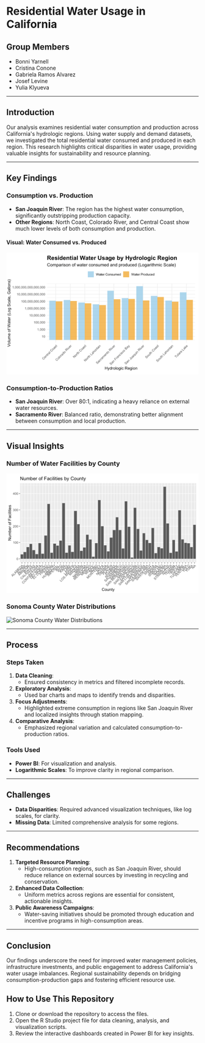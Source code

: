 # Residential Water Usage in California

## Group Members
- Bonni Yarnell
- Cristina Conone
- Gabriela Ramos Alvarez
- Josef Levine
- Yulia Klyueva

---

## Introduction
Our analysis examines residential water consumption and production across California's hydrologic regions. Using water supply and demand datasets, we investigated the total residential water consumed and produced in each region. This research highlights critical disparities in water usage, providing valuable insights for sustainability and resource planning.

---

## Key Findings

### **Consumption vs. Production**
- **San Joaquin River**: The region has the highest water consumption, significantly outstripping production capacity.
- **Other Regions**: North Coast, Colorado River, and Central Coast show much lower levels of both consumption and production.

#### Visual: Water Consumed vs. Produced
![Water Consumed vs. Produced](images/Water%20Consumed%20vs.%20Produced.png)

### **Consumption-to-Production Ratios**
- **San Joaquin River**: Over 80:1, indicating a heavy reliance on external water resources.
- **Sacramento River**: Balanced ratio, demonstrating better alignment between consumption and local production.

---

## Visual Insights

### **Number of Water Facilities by County**
![Number of Water Facilities by County](images/Number%20Water%20Facilities%20by%20County.png)

### **Sonoma County Water Distributions**
![Sonoma County Water Distributions](images/Sonoma%20County%20Water%20Distributions.png)

---

## Process

### **Steps Taken**
1. **Data Cleaning**:
   - Ensured consistency in metrics and filtered incomplete records.
2. **Exploratory Analysis**:
   - Used bar charts and maps to identify trends and disparities.
3. **Focus Adjustments**:
   - Highlighted extreme consumption in regions like San Joaquin River and localized insights through station mapping.
4. **Comparative Analysis**:
   - Emphasized regional variation and calculated consumption-to-production ratios.

### **Tools Used**
- **Power BI**: For visualization and analysis.
- **Logarithmic Scales**: To improve clarity in regional comparison.

---

## Challenges
- **Data Disparities**: Required advanced visualization techniques, like log scales, for clarity.
- **Missing Data**: Limited comprehensive analysis for some regions.

---

## Recommendations
1. **Targeted Resource Planning**:
   - High-consumption regions, such as San Joaquin River, should reduce reliance on external sources by investing in recycling and conservation.
2. **Enhanced Data Collection**:
   - Uniform metrics across regions are essential for consistent, actionable insights.
3. **Public Awareness Campaigns**:
   - Water-saving initiatives should be promoted through education and incentive programs in high-consumption areas.

---

## Conclusion
Our findings underscore the need for improved water management policies, infrastructure investments, and public engagement to address California's water usage imbalances. Regional sustainability depends on bridging consumption-production gaps and fostering efficient resource use.


## How to Use This Repository
1. Clone or download the repository to access the files.
2. Open the R Studio project file for data cleaning, analysis, and visualization scripts.
3. Review the interactive dashboards created in Power BI for key insights.

